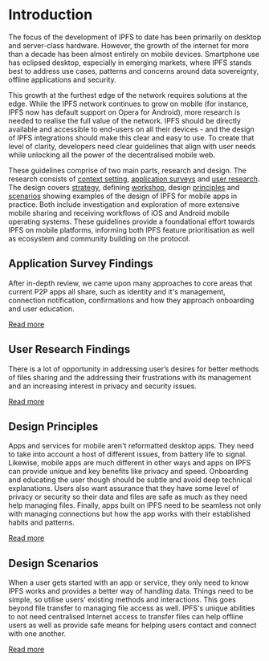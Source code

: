 # Introduction

The focus of the development of IPFS to date has been primarily on desktop and server-class hardware. However, the growth of the internet for more than a decade has been almost entirely on mobile devices. Smartphone use has eclipsed desktop, especially in emerging markets, where IPFS stands best to address use cases, patterns and concerns around data sovereignty, offline applications and security.

This growth at the furthest edge of the network requires solutions at the edge. While the IPFS network continues to grow on mobile \(for instance, IPFS now has default support on Opera for Android\), more research is needed to realise the full value of the network. IPFS should be directly available and accessible to end-users on all their devices - and the design of IPFS integrations should make this clear and easy to use. To create that level of clarity, developers need clear guidelines that align with user needs while unlocking all the power of the decentralised mobile web.

These guidelines comprise of two main parts, research and design. The research consists of [context setting](context/considerations-for-mobile.md), [application surveys](application-survey/application-survey/) and [user research](user-research/interviews/). The design covers [strategy](design/design-strategy.md), defining [workshop](design/design-workshop.md), design [principles](design/principles/) and [scenarios](design/scenarios/) showing examples of the design of IPFS for mobile apps in practice. Both include investigation and exploration of more extensive mobile sharing and receiving workflows of iOS and Android mobile operating systems. These guidelines provide a foundational effort towards IPFS on mobile platforms, informing both IPFS feature prioritisation as well as ecosystem and community building on the protocol.

## Application Survey Findings

After in-depth review, we came upon many approaches to core areas that current P2P apps all share, such as identity and it's management, connection notification, confirmations and how they approach onboarding and user education.

[Read more](application-survey/findings.md)

## User Research Findings

There is a lot of opportunity in addressing user’s desires for better methods of files sharing and the addressing their frustrations with its management and an increasing interest in privacy and security issues.

[Read more](user-research/findings.md)

## Design Principles

Apps and services for mobile aren't reformatted desktop apps. They need to take into account a host of different issues, from battery life to signal. Likewise, mobile apps are much different in other ways and apps on IPFS can provide unique and key benefits like privacy and speed. Onboarding and educating the user though should be subtle and avoid deep technical explanations. Users also want assurance that they have some level of privacy or security so their data and files are safe as much as they need help managing files. Finally, apps built on IPFS need to be seamless not only with managing connections but how the app works with their established habits and patterns.

[Read more](design/principles/)

## Design Scenarios

When a user gets started with an app or service, they only need to know IPFS works and provides a better way of handling data. Things need to be simple, so utilise users' existing methods and interactions. This goes beyond file transfer to managing file access as well. IPFS's unique abilities to not need centralised Internet access to transfer files can help offline users as well as provide safe means for helping users contact and connect with one another.

[Read more](design/scenarios/)

